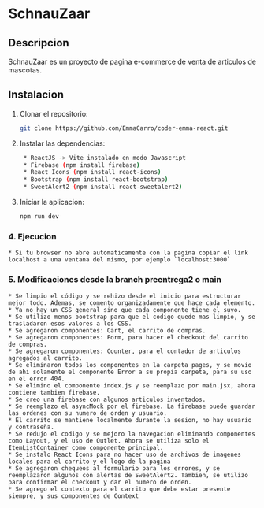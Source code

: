# SchnauZaar

## Descripcion
SchnauZaar es un proyecto de pagina e-commerce de venta de articulos de mascotas.

## Instalacion
1. Clonar el repositorio:
   ```bash
   git clone https://github.com/EmmaCarro/coder-emma-react.git
   ```
2. Instalar las dependencias:
   ```bash
    * ReactJS -> Vite instalado en modo Javascript 
    * Firebase (npm install firebase)
    * React Icons (npm install react-icons)
    * Bootstrap (npm install react-bootstrap)
    * SweetAlert2 (npm install react-sweetalert2)
   ```
3. Iniciar la aplicacion:
   ```bash
   npm run dev
   ```

### 4. **Ejecucion**
    * Si tu browser no abre automaticamente con la pagina copiar el link localhost a una ventana del mismo, por ejemplo `localhost:3000`


### 5. Modificaciones desde la branch preentrega2 o main
    * Se limpio el código y se rehizo desde el inicio para estructurar mejor todo. Ademas, se comento organizadamente que hace cada elemento.
    * Ya no hay un CSS general sino que cada componente tiene el suyo.
    * Se utilizo menos bootstrap para que el codigo quede mas limpio, y se trasladaron esos valores a los CSS.
    * Se agregaron componentes: Cart, el carrito de compras.
    * Se agregaron componentes: Form, para hacer el checkout del carrito de compras.
    * Se agregaron componentes: Counter, para el contador de articulos agregados al carrito.
    * Se eliminaron todos los componentes en la carpeta pages, y se movio de ahi solamente el componente Error a su propia carpeta, para su uso en el error 404.
    * Se elimino el componente index.js y se reemplazo por main.jsx, ahora contiene tambien firebase.
    * Se creo una firebase con algunos articulos inventados.
    * Se reemplazo el asyncMock por el firebase. La firebase puede guardar las ordenes con su numero de orden y usuario.
    * El carrito se mantiene localmente durante la sesion, no hay usuario y contraseña.
    * Se redujo el codigo y se mejoro la navegacion eliminando componentes como Layout, y el uso de Outlet. Ahora se utiliza solo el ItemListContainer como componente principal.
    * Se instalo React Icons para no hacer uso de archivos de imagenes locales para el carrito y el logo de la pagina
    * Se agregaron chequeos al formulario para los errores, y se reemplazaron algunos con alertas de SweetAlert2. Tambien, se utilizo para confirmar el checkout y dar el numero de orden.
    * Se agrego el contexto para el carrito que debe estar presente siempre, y sus componentes de Context
